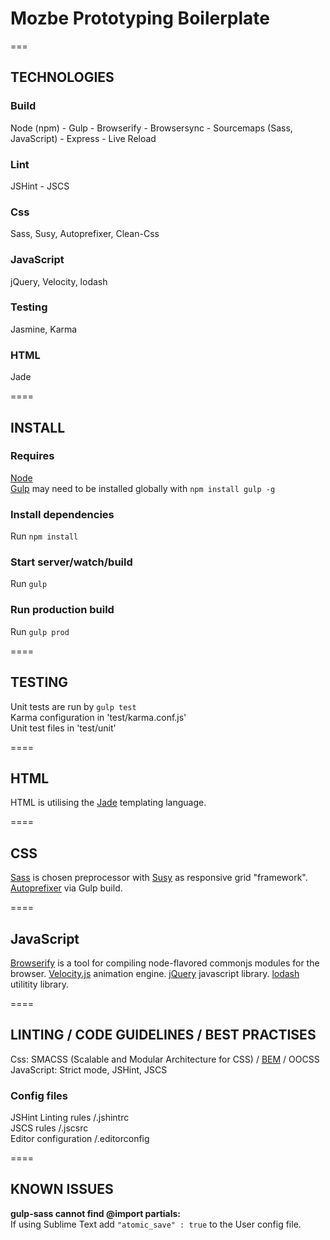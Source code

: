 # Mozbe Prototyping Boilerplate

===

## TECHNOLOGIES

### Build
Node (npm) - Gulp - Browserify - Browsersync - Sourcemaps (Sass, JavaScript) - Express - Live Reload  

### Lint
JSHint - JSCS  

### Css
Sass, Susy, Autoprefixer, Clean-Css  

### JavaScript
jQuery, Velocity, lodash  

### Testing
Jasmine, Karma  

### HTML
Jade

====

## INSTALL

### Requires
[Node](http://nodejs.org)  
[Gulp](http://gulpjs.com/) may need to be installed globally with `npm install gulp -g`  

### Install dependencies
Run `npm install`

### Start server/watch/build
Run `gulp`  

### Run production build
Run `gulp prod`  

====

## TESTING

Unit tests are run by `gulp test`  
Karma configuration in 'test/karma.conf.js'  
Unit test files in 'test/unit'  

====

## HTML

HTML is utilising the [Jade](http://www.jade-lang.com) templating language. 

====

## CSS

[Sass](http://sass-lang.com/) is chosen preprocessor with [Susy](http://susy.oddbird.net/) as responsive grid "framework". [Autoprefixer](https://github.com/postcss/autoprefixer-core) via Gulp build.

====

## JavaScript

[Browserify](http://browserify.org/) is a tool for compiling node-flavored commonjs modules for the browser. [Velocity.js](http://julian.com/research/velocity/) animation engine. [jQuery](https://jquery.com/) javascript library. [lodash](https://lodash.com/) utilitity library.


====

## LINTING / CODE GUIDELINES / BEST PRACTISES

Css: SMACSS (Scalable and Modular Architecture for CSS) / [BEM](http://getbem.com/) / OOCSS  
JavaScript: Strict mode, JSHint, JSCS  

### Config files
JSHint Linting rules /.jshintrc  
JSCS rules /.jscsrc  
Editor configuration /.editorconfig  

====

## KNOWN ISSUES

**gulp-sass cannot find @import partials:**  
If using Sublime Text add `"atomic_save" : true` to the User config file.
